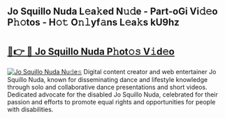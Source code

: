 ## Jo Squillo Nuda L𝚎a𝚔ed N𝚞𝚍e - Part-oGi Vi𝚍𝚎o P𝚑𝚘tos - H𝚘𝚝 O𝚗𝚕yf𝚊ns L𝚎a𝚔s kU9hz

# <h2><a href="http://kf0tpgr.oniu.top/?m=Jo+Squillo+Nuda">🔗👉 🔴 Jo Squillo Nuda P𝚑ot𝚘𝚜 V𝚒d𝚎o</a></h2>

[![Jo Squillo Nuda Nu𝚍e𝚜](https://i.imgur.com/0qMVB7G.gif)](http://kf0tpgr.oniu.top/?m=Jo+Squillo+Nuda)
Digital content creator and web entertainer Jo Squillo Nuda, known for disseminating dance and lifestyle knowledge through solo and collaborative dance presentations and short videos. Dedicated advocate for the disabled Jo Squillo Nuda, celebrated for their passion and efforts to promote equal rights and opportunities for people with disabilities.  
